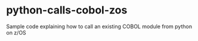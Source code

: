 # python-calls-cobol-zos
Sample code explaining how to call an existing COBOL module from python on z/OS
